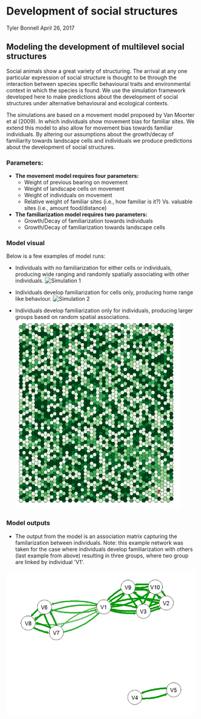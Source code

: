 Development of social structures
================
Tyler Bonnell
April 26, 2017

Modeling the development of multilevel social structures
--------------------------------------------------------

Social animals show a great variety of structuring. The arrival at any one particular expression of social structure is thought to be through the interaction between species specific behavioural traits and environmental context in which the species is found. We use the simulation framework developed here to make predictions about the development of social structures under alternative behavioural and ecological contexts.

The simulations are based on a movement model proposed by Van Moorter et al (2009). In which individuals show movement bias for familiar sites. We extend this model to also allow for movement bias towards familiar individuals. By altering our assumptions about the growth/decay of familiarity towards landscape cells and individuals we produce predictions about the development of social structures.

### Parameters:

-   **The movement model requires four parameters:**
    -   Weight of previous bearing on movement
    -   Weight of landscape cells on movement
    -   Weight of individuals on movement
    -   Relative weight of familiar sites (i.e., how familiar is it?) Vs. valuable sites (i.e., amount food/distance)
-   **The familiarization model requires two parameters:**
    -   Growth/Decay of familiarization towards individuals
    -   Growth/Decay of familiarization towards landscape cells

### Model visual

Below is a few examples of model runs:

-   Individuals with no familiarization for either cells or individuals, producing wide ranging and randomly spatially associating with other individuals.
    <img src="Figs/multi_soc_1.gif" title="Simulation 1" height="500" />

-   Individuals develop familiarization for cells only, producing home range like behaviour.
    <img src="Figs/multi_soc_2.gif" title="Simulation 2" height="500" />

-   Individuals develop familiarization only for individuals, producing larger groups based on random spatial associations.
    <img src="Figs/multi_soc_3.gif" title="Simulation 3" height="500" />

### Model outputs

-   The output from the model is an association matrix capturing the familarization between individuals. Note: this example network was taken for the case where individuals develop familiarization with others (last example from above) resulting in three groups, where two group are linked by individual 'V1'.

<img src="Figs/multi_soc_output.png" title="Output from simulation 2" width="500" />
